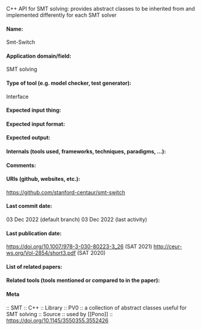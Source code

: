 C++ API for SMT solving: provides abstract classes to be inherited from and implemented differently for each SMT solver

#### Name:
Smt-Switch

#### Application domain/field:
SMT solving

#### Type of tool (e.g. model checker, test generator):
Interface

#### Expected input thing:

#### Expected input format:

#### Expected output:

#### Internals (tools used, frameworks, techniques, paradigms, ...):

#### Comments:

#### URIs (github, websites, etc.):
https://github.com/stanford-centaur/smt-switch

#### Last commit date:
03 Dec 2022 (default branch)
03 Dec 2022 (last activity)

#### Last publication date:
https://doi.org/10.1007/978-3-030-80223-3_26 (SAT 2021)
http://ceur-ws.org/Vol-2854/short3.pdf (SAT 2020)

#### List of related papers:

#### Related tools (tools mentioned or compared to in the paper):

#### Meta
:: SMT
:: C++
:: Library
:: PV0 :: a collection of abstract classes useful for SMT solving
:: Source :: used by [[Pono]] :: https://doi.org/10.1145/3550355.3552426
